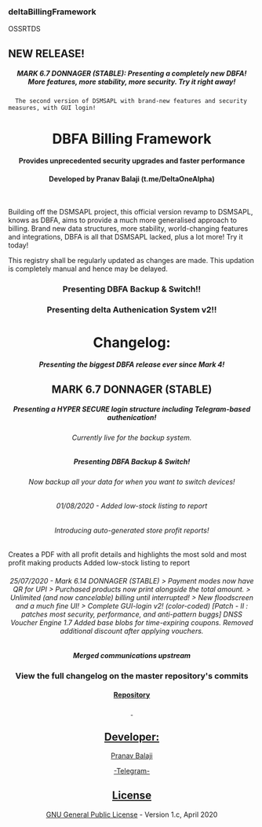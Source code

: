 ### deltaBillingFramework


OSSRTDS

<h2>NEW RELEASE!</h2>
<h5 align="center">MARK 6.7 DONNAGER (STABLE): Presenting a completely new DBFA! More features, more stability, more security. Try it right away! </h5>
      
      The second version of DSMSAPL with brand-new features and security measures, with GUI login!
<h1 align="center">DBFA Billing Framework</h1>
<h4 align="center">Provides unprecedented security upgrades and faster performance</h4>
<h4 align="center">Developed by Pranav Balaji (t.me/DeltaOneAlpha)</h4>
<p align="center">&nbsp;</p>


Building off the DSMSAPL project, this official version revamp to DSMSAPL, knows as DBFA, aims to provide a much more generalised approach to billing. Brand new data structures, more stability, world-changing features and integrations, DBFA is all that DSMSAPL lacked, plus a lot more! Try it today!

This registry shall be regularly updated as changes are made. This updation is completely manual and hence may be delayed.

<h3 align="center">Presenting DBFA Backup & Switch!!</h3>
<h3 align="center">Presenting delta Authenication System v2!!</h3>

<h4> </h4>
<h1 align="center">Changelog:</h2>
<h5 align="center">Presenting the biggest DBFA release ever since Mark 4!</h5>
<h2 align="center">MARK 6.7 DONNAGER (STABLE)</h2>
<h5 align="center">Presenting a HYPER SECURE login structure including Telegram-based authenication!</h5>
<h6 align="center">Currently live for the backup system.</h6>
<h5 align="center">Presenting DBFA Backup & Switch!</h5>
<h6 align="center">Now backup all your data for when you want to switch devices!</h6>
<h6 align="center">01/08/2020 - Added low-stock listing to report</h6>
<h6 align="center">Introducing auto-generated store profit reports!</h6>
<h7 align="center">Creates a PDF with all profit details and highlights the most sold and most profit making products</h7>
<h7 align="center">Added low-stock listing to report</h7>
<h6 align="center">25/07/2020 - Mark 6.14 DONNAGER (STABLE)</h7>
<h7 align="center">> Payment modes now have QR for UPI</h7>
<h7 align="center">> Purchased products now print alongside the total amount.</h7>
<h7 align="center">> Unlimited (and now cancelable) billing until interrupted!</h7>
<h7 align="center">> New floodscreen and a much fine UI!</h7>
<h7 align="center">> Complete GUI-login v2! (color-coded)</h7>
<h7 align="center">[Patch - II : patches most security, performance, and anti-pattern buggs]</h7>
<h7 align="center">DNSS Voucher Engine 1.7</h7>
<h7 align="center">Added base blobs for time-expiring coupons. </h7>
<h7 align="center">Removed additional discount after applying vouchers.</h7>

<h5 align="center">Merged communications upstream </h5>
<h3 align="center">View the full changelog on the master repository's commits</h3>
<h4 align="center"><a href="https://github.com/deltaonealpha/DBFA/">Repository</h4>
<p align="center">&nbsp;</p>
<h2 align="center">Developer:</h2>
<p align="center">Pranav Balaji</p>
<p align="center"><a href="https://t.me/DeltaOneAlpha">-Telegram-</p>
<h2 align="center">License</h2></p>

<p align="center"><a href="https://github.com/deltaonealpha/deltaBillingFramework/blob/master/LICENSE">GNU General Public License</a> - Version 1.c, April 2020</p <a href="https://t.me/DeltaOneAlpha">
